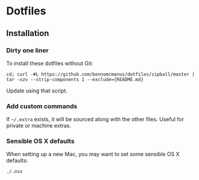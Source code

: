 # Dotfiles

## Installation

### Dirty one liner

To install these dotfiles without Git:

```
cd; curl -#L https://github.com/bennomcmanus/dotfiles/zipball/master | tar -xzv --strip-components 1 --exclude={README.md}
```

Update using that script.

### Add custom commands

If `~/.extra` exists, it will be sourced along with the other files. Useful for private or machine extras.

### Sensible OS X defaults

When setting up a new Mac, you may want to set some sensible OS X defaults:

```
./.osx
```

